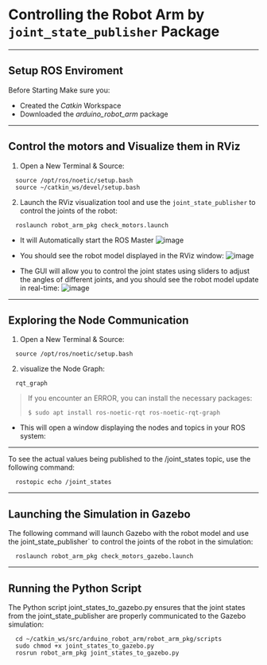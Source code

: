 # Controlling the Robot Arm by ``joint_state_publisher`` Package 


***

## Setup ROS Enviroment

Before Starting Make sure you:
- Created the _Catkin_ Workspace
- Downloaded the _arduino_robot_arm_ package


***

## Control the motors and Visualize them in RViz

1. Open a New Terminal & Source:
```
  source /opt/ros/noetic/setup.bash
  source ~/catkin_ws/devel/setup.bash
```

2. Launch the RViz visualization tool and use the ``joint_state_publisher`` to control the joints of the robot:
```
  roslaunch robot_arm_pkg check_motors.launch
```

- It will Automatically start the ROS Master
![image](https://github.com/user-attachments/assets/6b155b17-0014-467e-9cca-79b6e8594806)


- You should see the robot model displayed in the RViz window:
![image](https://github.com/user-attachments/assets/90fe9493-5fe0-46cd-ba6b-99d4ae63933d)


- The GUI will allow you to control the joint states using sliders to adjust the angles of different joints, and you should see the robot model update in real-time:
![image](https://github.com/user-attachments/assets/c1c61152-4bd7-40b0-a50e-cba3f149f1bf)



***

## Exploring the Node Communication



1. Open a New Terminal & Source:
```
  source /opt/ros/noetic/setup.bash
```

2. visualize the Node Graph:
```
  rqt_graph
```

> If you encounter an ERROR, you can install the necessary packages:
>
>   ```$ sudo apt install ros-noetic-rqt ros-noetic-rqt-graph```


- This will open a window displaying the nodes and topics in your ROS system:




***

To see the actual values being published to the /joint_states topic, use the following command:
```
  rostopic echo /joint_states
```

***

## Launching the Simulation in Gazebo
The following command will launch Gazebo with the robot model and use the joint_state_publisher` to control the joints of the robot in the simulation:
```
  roslaunch robot_arm_pkg check_motors_gazebo.launch
```


***

## Running the Python Script
The Python script joint_states_to_gazebo.py ensures that the joint states from the joint_state_publisher are properly communicated to the Gazebo simulation:
```
  cd ~/catkin_ws/src/arduino_robot_arm/robot_arm_pkg/scripts
  sudo chmod +x joint_states_to_gazebo.py
  rosrun robot_arm_pkg joint_states_to_gazebo.py
```
